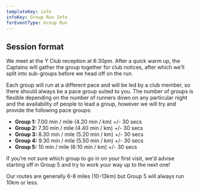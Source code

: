 ```yaml
---
templateKey: info
infoKey: Group Run Info
forEventType: Group Run
---
```

## Session format

We meet at the Y Club reception at 6:30pm. After a quick warm up, the Captains
will gather the group together for club notices, after which we’ll split into
sub-groups before we head off on the run.

Each group will run at a different pace and will be led by a club member, so
there should always be a pace group suited to you. The number of groups is
flexible depending on the number of runners down on any particular night and
the availability of people to lead a group, however we will try and provide
the following pace groups:

* **Group 1:** 7.00 min / mile (4.20 min / km) +/- 30 secs
* **Group 2:** 7.30 min / mile (4.40 min / km) +/- 30 secs
* **Group 3:** 8.30 min / mile (5.20 min / km) +/- 30 secs
* **Group 4:** 9.30 min / mile (5.50 min / km) +/- 30 secs
* **Group 5:** 10 min / mile (6:10 min / km) +/- 30 secs

If you’re not sure which group to go in on your first visit, we'd advise
starting off in Group 5 and try to work your way up to the next one!

Our routes are generally 6-8 miles (10-13km) but Group 5 will always run 10km or less.
